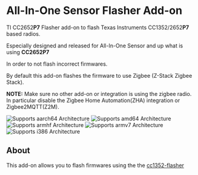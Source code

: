 # All-In-One Sensor Flasher Add-on

TI CC2652**P7** Flasher add-on to flash Texas Instruments CC1352/2652**P7** based radios.

Especially designed and released for All-In-One Sensor and up what is using **CC2652P7**

In order to not flash incorrect firmwares.

By default this add-on flashes the firmware to use Zigbee (Z-Stack Zigbee Stack).

**NOTE:** Make sure no other add-on or integration is using the zigbee radio. In
particular disable the Zigbee Home Automation(ZHA) integration or Zigbee2MQTT(Z2M).

![Supports aarch64 Architecture][aarch64-shield]
![Supports amd64 Architecture][amd64-shield]
![Supports armhf Architecture][armhf-shield]
![Supports armv7 Architecture][armv7-shield]
![Supports i386 Architecture][i386-shield]

## About

This add-on allows you to flash firmwares using the the [cc1352-flasher](https://git.beagleboard.org/beagleconnect/cc1352-flasher)

[aarch64-shield]: https://img.shields.io/badge/aarch64-yes-green.svg
[amd64-shield]: https://img.shields.io/badge/amd64-yes-green.svg
[armhf-shield]: https://img.shields.io/badge/armhf-yes-green.svg
[armv7-shield]: https://img.shields.io/badge/armv7-yes-green.svg
[i386-shield]: https://img.shields.io/badge/i386-yes-green.svg
